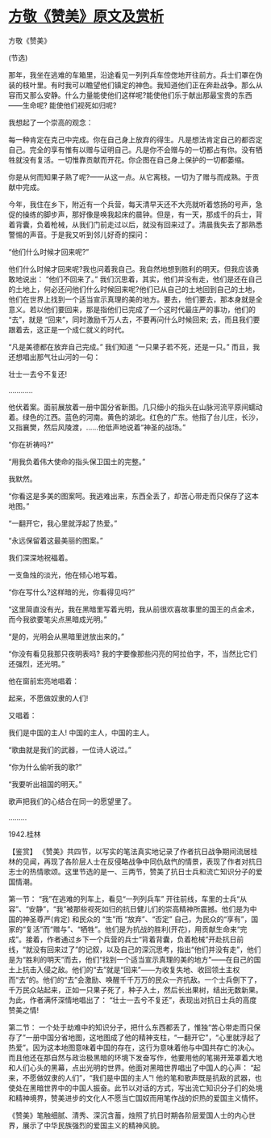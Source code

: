 # [方敬《赞美》原文及赏析](https://www.vrrw.net/wx/10346.html)

方敬《赞美》

(节选)

那年，我坐在逃难的车箱里，沿途看见一列列兵车倥偬地开往前方。兵士们罩在伪装的枝叶里。有时我可以瞻望他们镇定的神色。我知道他们正在奔赴战争。那么从容而又那么安静。什么力量能使他们这样呢?能使他们乐于献出那最宝贵的东西——生命呢? 能使他们视死如归呢?

我想起了一个崇高的观念：

每一种肯定在克己中完成。你在自己身上放弃的得生。凡是想法肯定自己的都否定自己。完全的享有惟有以赠与证明自己。凡是你不会赠与的一切都占有你。没有牺牲就没有复活。一切惟靠贡献而开花。你企图在自己身上保护的一切都萎缩。

你是从何而知果子熟了呢?——从这一点。从它离枝。一切为了赠与而成熟。于贡献中完成。

今年，我住在乡下，附近有一个兵营，每天清早天还不大亮就听着悠扬的号声，急促的操练的脚步声，那好像是唤我起床的晨钟。但是，有一天，那成千的兵士，背着背囊，负着枪械，从我们门前走过以后，就没有回来过了。清晨我失去了那熟悉警惕的声音。于是我又听到邻儿好奇的探问：

“他们什么时候才回来呢?”

他们什么时候才回来呢?我也问着我自己。我自然地想到胜利的明天。但我应该勇敢地说出： “他们不回来了。” 我们沉思着，其实，他们并没有走，他们是还在自己的土地上，何必还问他们什么时候回来呢?他们已从自己的土地回到自己的土地，他们在世界上找到一个适当宣示真理的美的地方。要去，他们要去，那本身就是全意义。若以他们要回来，那是指他们已完成了一个这时代最庄严的事功，他们的 “去”，就是 “回来”，同时激励千万人去，不要再问什么时候回来; 去，而且我们要跟着去，这正是一个成仁就义的时代。

“凡是美德都在放弃自己完成。” 我们知道 “一只果子若不死，还是一只。” 而且，我还想唱出那气壮山河的一句：

壮士一去兮不复还!

…………

他伏着案。面前展放着一册中国分省新图。几只细小的指头在山脉河流平原间蠕动着。绿色的江西。蓝色的河南。黄色的湖北。红色的广东。他指了台儿庄，长沙，又指襄樊，然后风陵渡，……他低声地说着“神圣的战场。”

“你在祈祷吗?”

“用我负着伟大使命的指头保卫国土的完整。”

我默然。

“你看这是多美的图案呵。我逃难出来，东西全丢了，却苦心带走而只保存了这本地图。”

“一翻开它，我心里就浮起了热爱。”

“永远保留着这最美丽的图案。”

我们深深地祝福着。

一支鱼烛的淡光，他在倾心地写着。

“你在写什么?这样暗的光，你看得见吗?”

“这里简直没有光，我在黑暗里写着光明，我从前很欢喜故事里的国王的点金术，而今我欲要笔尖点黑暗成光明。”

“是的，光明会从黑暗里迸放出来的。”

“你没有看见我那只夜明表吗? 我的字要像那些闪亮的阿拉伯字，不，当然比它们还强烈，还光明。”

他在窗前宏亮地唱着：

起来，不愿做奴隶的人们!

又唱着：

我们是中国的主人! 中国的主人，中国的主人。

“歌曲就是我们的武器，一位诗人说过。”

“你为什么偷听我的歌?”

“我要听出祖国的明天。”

歌声把我们的心结合在同一的愿望里了。

………

1942.桂林



【鉴赏】 《赞美》共四节，以写实的笔法真实地记录了作者抗日战争期间流居桂林的见闻，再现了各阶层人士在反侵略战争中同仇敌忾的情景，表现了作者对抗日志士的热情歌颂。这里节选的是一、三两节，赞美了抗日士兵和流亡知识分子的爱国情潮。

第一节： “我”在逃难的列车上，看见“一列列兵车” 开往前线，车里的士兵“从容”、“安静”，“我”被那些视死如归的抗日健儿们的崇高精神所震撼。他们是为中国的神圣尊严(肯定) 和民众的 “生”而 “放弃”、“否定” 自己，为民众的“享有”，国家的“复活”而“赠与”、“牺牲”。他们是为抗战的胜利(开花)，用贡献生命来“完成”。接着，作者通过乡下一个兵营的兵士“背着背囊，负着枪械”开赴抗日前线，“就没有回来过了”的记叙，以及自己的深沉思考，指出“他们并没有走”，他们是为“胜利的明天”而去，他们“找到一个适当宣示真理的美的地方”——在自己的国土上抗击入侵之敌。他们的“去”就是“回来”——为收复失地、收回领土主权而“去”的。他们的“去”会激励、唤醒千千万万的民众一齐抗敌。一个士兵倒下了，千万民众站起来，正如一只果子死了，种子入土，然后长出果树，结出无数新果。为此，作者满怀深情地唱出了： “壮士一去兮不复还”，表现出对抗日士兵的高度赞美之情!

第二节： 一个处于劫难中的知识分子，把什么东西都丢了，惟独“苦心带走而只保存了”一册中国分省地图，这地图成了他的精神支柱，“一翻开它”，“心里就浮起了热爱”。因为这本地图意味着中国的存在，这行为意味着他与中国共存亡的决心。而且他还在那自然与政治极黑暗的环境下发奋写作，他要用他的笔揭开笼罩着大地和人们心头的黑幕，点出光明的世界。他面对黑暗世界唱出了中国人的心声： “起来，不愿做奴隶的人们”，“我们是中国的主人”! 他的笔和歌声既是抗敌的武器，也使处在黑暗世界中的中国人振奋。此节以对话的方式，写出流亡知识分子们的处境和精神境界，赞美进步的文化人不愿当亡国奴而用笔作战的炽热的爱国主义情怀。

《赞美》笔触细腻、清秀、深沉含蓄，烛照了抗日时期各阶层爱国人士的内心世界，展示了中华民族强烈的爱国主义的精神风貌。

